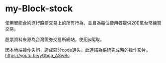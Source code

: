# my-Block-stock
使用智能合約進行股票交易上的所有行為，並且為每位使用者提供200萬台幣練習交易。


股票資料來源為台灣證券交易所網站，使用js爬取。

因本地端操作失誤，造成部分code遺失，此連結為系統完成時的操作影片。
https://youtu.be/yGbga_ASwBc
